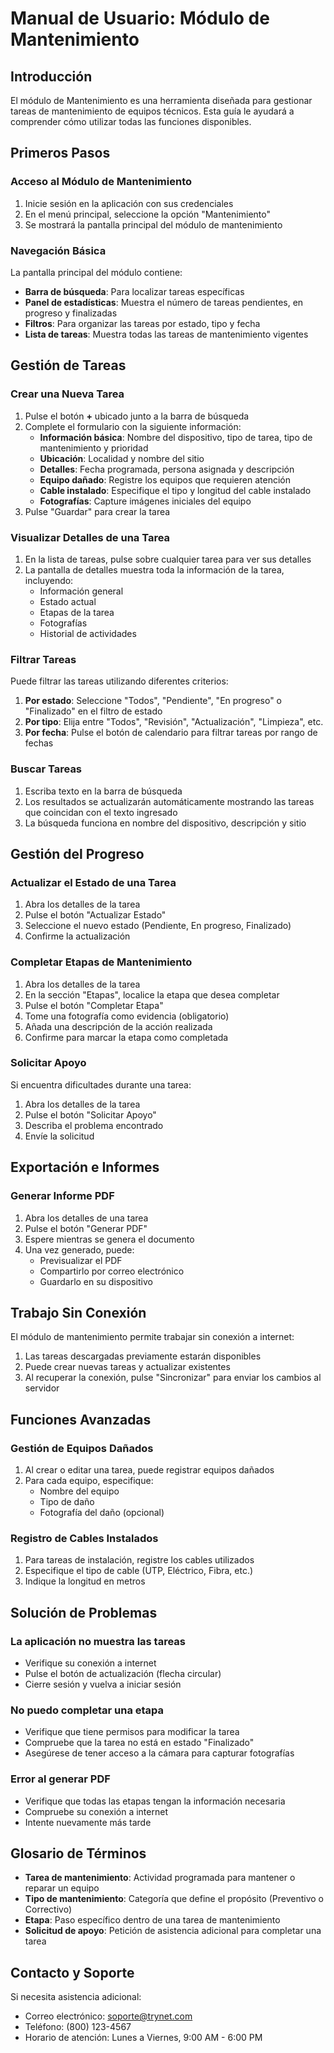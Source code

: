 # Manual de Usuario: Módulo de Mantenimiento

## Introducción

El módulo de Mantenimiento es una herramienta diseñada para gestionar tareas de mantenimiento de equipos técnicos. Esta guía le ayudará a comprender cómo utilizar todas las funciones disponibles.

## Primeros Pasos

### Acceso al Módulo de Mantenimiento

1. Inicie sesión en la aplicación con sus credenciales
2. En el menú principal, seleccione la opción "Mantenimiento"
3. Se mostrará la pantalla principal del módulo de mantenimiento

### Navegación Básica

La pantalla principal del módulo contiene:

- **Barra de búsqueda**: Para localizar tareas específicas
- **Panel de estadísticas**: Muestra el número de tareas pendientes, en progreso y finalizadas
- **Filtros**: Para organizar las tareas por estado, tipo y fecha
- **Lista de tareas**: Muestra todas las tareas de mantenimiento vigentes

## Gestión de Tareas

### Crear una Nueva Tarea

1. Pulse el botón **+** ubicado junto a la barra de búsqueda
2. Complete el formulario con la siguiente información:
   - **Información básica**: Nombre del dispositivo, tipo de tarea, tipo de mantenimiento y prioridad
   - **Ubicación**: Localidad y nombre del sitio
   - **Detalles**: Fecha programada, persona asignada y descripción
   - **Equipo dañado**: Registre los equipos que requieren atención
   - **Cable instalado**: Especifique el tipo y longitud del cable instalado
   - **Fotografías**: Capture imágenes iniciales del equipo
3. Pulse "Guardar" para crear la tarea

### Visualizar Detalles de una Tarea

1. En la lista de tareas, pulse sobre cualquier tarea para ver sus detalles
2. La pantalla de detalles muestra toda la información de la tarea, incluyendo:
   - Información general
   - Estado actual
   - Etapas de la tarea
   - Fotografías
   - Historial de actividades

### Filtrar Tareas

Puede filtrar las tareas utilizando diferentes criterios:

1. **Por estado**: Seleccione "Todos", "Pendiente", "En progreso" o "Finalizado" en el filtro de estado
2. **Por tipo**: Elija entre "Todos", "Revisión", "Actualización", "Limpieza", etc.
3. **Por fecha**: Pulse el botón de calendario para filtrar tareas por rango de fechas

### Buscar Tareas

1. Escriba texto en la barra de búsqueda
2. Los resultados se actualizarán automáticamente mostrando las tareas que coincidan con el texto ingresado
3. La búsqueda funciona en nombre del dispositivo, descripción y sitio

## Gestión del Progreso

### Actualizar el Estado de una Tarea

1. Abra los detalles de la tarea
2. Pulse el botón "Actualizar Estado"
3. Seleccione el nuevo estado (Pendiente, En progreso, Finalizado)
4. Confirme la actualización

### Completar Etapas de Mantenimiento

1. Abra los detalles de la tarea
2. En la sección "Etapas", localice la etapa que desea completar
3. Pulse el botón "Completar Etapa"
4. Tome una fotografía como evidencia (obligatorio)
5. Añada una descripción de la acción realizada
6. Confirme para marcar la etapa como completada

### Solicitar Apoyo

Si encuentra dificultades durante una tarea:

1. Abra los detalles de la tarea
2. Pulse el botón "Solicitar Apoyo"
3. Describa el problema encontrado
4. Envíe la solicitud

## Exportación e Informes

### Generar Informe PDF

1. Abra los detalles de una tarea
2. Pulse el botón "Generar PDF"
3. Espere mientras se genera el documento
4. Una vez generado, puede:
   - Previsualizar el PDF
   - Compartirlo por correo electrónico
   - Guardarlo en su dispositivo

## Trabajo Sin Conexión

El módulo de mantenimiento permite trabajar sin conexión a internet:

1. Las tareas descargadas previamente estarán disponibles
2. Puede crear nuevas tareas y actualizar existentes
3. Al recuperar la conexión, pulse "Sincronizar" para enviar los cambios al servidor

## Funciones Avanzadas

### Gestión de Equipos Dañados

1. Al crear o editar una tarea, puede registrar equipos dañados
2. Para cada equipo, especifique:
   - Nombre del equipo
   - Tipo de daño
   - Fotografía del daño (opcional)

### Registro de Cables Instalados

1. Para tareas de instalación, registre los cables utilizados
2. Especifique el tipo de cable (UTP, Eléctrico, Fibra, etc.)
3. Indique la longitud en metros

## Solución de Problemas

### La aplicación no muestra las tareas

- Verifique su conexión a internet
- Pulse el botón de actualización (flecha circular)
- Cierre sesión y vuelva a iniciar sesión

### No puedo completar una etapa

- Verifique que tiene permisos para modificar la tarea
- Compruebe que la tarea no está en estado "Finalizado"
- Asegúrese de tener acceso a la cámara para capturar fotografías

### Error al generar PDF

- Verifique que todas las etapas tengan la información necesaria
- Compruebe su conexión a internet
- Intente nuevamente más tarde

## Glosario de Términos

- **Tarea de mantenimiento**: Actividad programada para mantener o reparar un equipo
- **Tipo de mantenimiento**: Categoría que define el propósito (Preventivo o Correctivo)
- **Etapa**: Paso específico dentro de una tarea de mantenimiento
- **Solicitud de apoyo**: Petición de asistencia adicional para completar una tarea

## Contacto y Soporte

Si necesita asistencia adicional:

- Correo electrónico: soporte@trynet.com
- Teléfono: (800) 123-4567
- Horario de atención: Lunes a Viernes, 9:00 AM - 6:00 PM 
